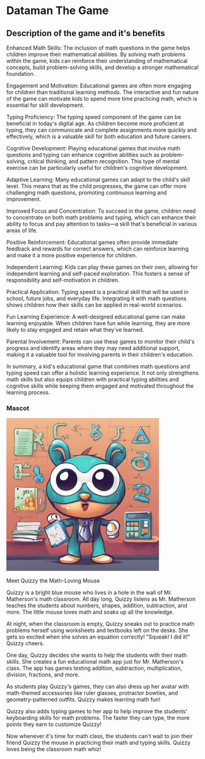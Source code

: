 <h1>Dataman The Game</h1>


<h2>Description of the game and it's benefits</h2> 
<body>
 <p>Enhanced Math Skills: The inclusion of math questions in the game helps children improve their mathematical abilities. By solving math problems within the game, kids can reinforce their understanding of mathematical concepts, build problem-solving skills, and develop a stronger mathematical foundation.</p>

  <p>Engagement and Motivation: Educational games are often more engaging for children than traditional learning methods. The interactive and fun nature of the game can motivate kids to spend more time practicing math, which is essential for skill development.</p>

<p>Typing Proficiency: The typing speed component of the game can be beneficial in today's digital age. As children become more proficient at typing, they can communicate and complete assignments more quickly and effectively, which is a valuable skill for both education and future careers.</p>

<p>Cognitive Development: Playing educational games that involve math questions and typing can enhance cognitive abilities such as problem-solving, critical thinking, and pattern recognition. This type of mental exercise can be particularly useful for children's cognitive development.</p>

<p>Adaptive Learning: Many educational games can adapt to the child's skill level. This means that as the child progresses, the game can offer more challenging math questions, promoting continuous learning and improvement.</p>

<p>Improved Focus and Concentration: To succeed in the game, children need to concentrate on both math problems and typing, which can enhance their ability to focus and pay attention to tasks—a skill that's beneficial in various areas of life.</p>

<p>Positive Reinforcement: Educational games often provide immediate feedback and rewards for correct answers, which can reinforce learning and make it a more positive experience for children.</p>

<p>Independent Learning: Kids can play these games on their own, allowing for independent learning and self-paced exploration. This fosters a sense of responsibility and self-motivation in children.</p>

<p>Practical Application: Typing speed is a practical skill that will be used in school, future jobs, and everyday life. Integrating it with math questions shows children how their skills can be applied in real-world scenarios.</p>

<p>Fun Learning Experience: A well-designed educational game can make learning enjoyable. When children have fun while learning, they are more likely to stay engaged and retain what they've learned.</p>

<p>Parental Involvement: Parents can use these games to monitor their child's progress and identify areas where they may need additional support, making it a valuable tool for involving parents in their children's education.</p>

<p>In summary, a kid's educational game that combines math questions and typing speed can offer a holistic learning experience. It not only strengthens math skills but also equips children with practical typing abilities and cognitive skills while keeping them engaged and motivated throughout the learning process.</p>

</body>

<h3>Mascot</h3>

<img src="mascot.png.png" width="400"></img>





Meet Quizzy the Math-Loving Mouse

Quizzy is a bright blue mouse who lives in a hole in the wall of Mr. Matherson's math classroom. All day long, Quizzy listens as Mr. Matherson teaches the students about numbers, shapes, addition, subtraction, and more. The little mouse loves math and soaks up all the knowledge.

At night, when the classroom is empty, Quizzy sneaks out to practice math problems herself using worksheets and textbooks left on the desks. She gets so excited when she solves an equation correctly! "Squeak! I did it!" Quizzy cheers.

One day, Quizzy decides she wants to help the students with their math skills. She creates a fun educational math app just for Mr. Matherson's class. The app has games testing addition, subtraction, multiplication, division, fractions, and more.

As students play Quizzy's games, they can also dress up her avatar with math-themed accessories like ruler glasses, protractor bowties, and geometry-patterned outfits. Quizzy makes learning math fun!

Quizzy also adds typing games to her app to help improve the students' keyboarding skills for math problems. The faster they can type, the more points they earn to customize Quizzy!

Now whenever it's time for math class, the students can't wait to join their friend Quizzy the mouse in practicing their math and typing skills. Quizzy loves being the classroom math whiz!

